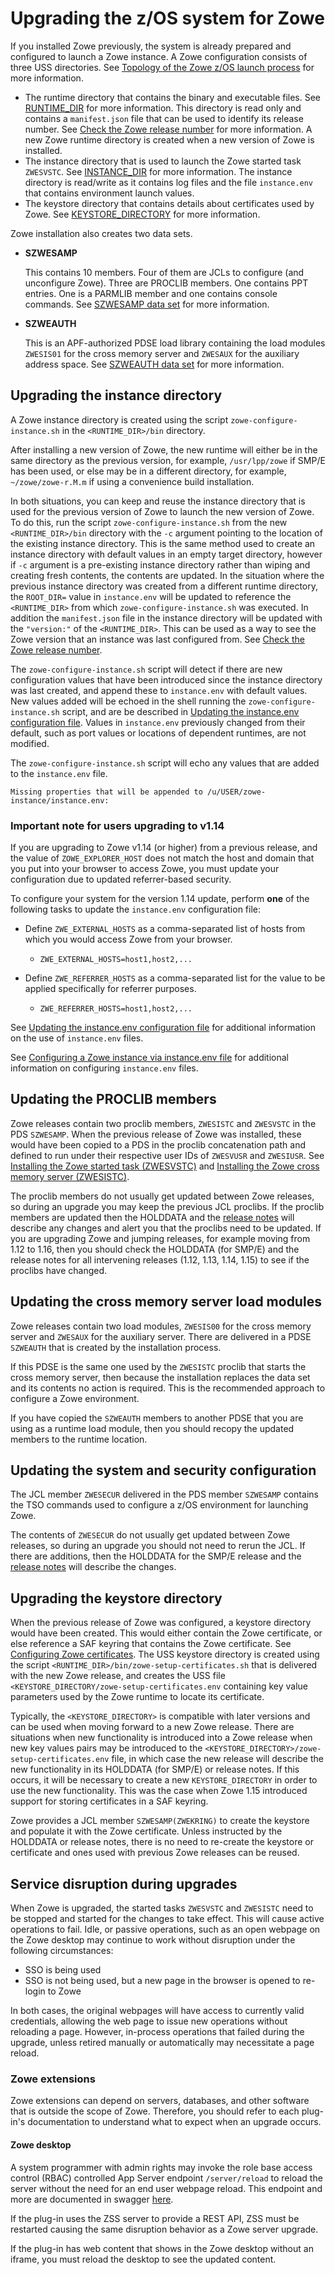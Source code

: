 # Upgrading the z/OS system for Zowe

If you installed Zowe previously, the system is already prepared and configured to launch a Zowe instance. A Zowe configuration consists of three USS directories. See [Topology of the Zowe z/OS launch process](./installandconfig.md#topology-of-the-zowe-z/OS-launch-process) for more information.  

- The runtime directory that contains the binary and executable files. See [RUNTIME_DIR](./installandconfig.md#runtime-dir) for more information.  This directory is read only and contains a `manifest.json` file that can be used to identify its release number. See [Check the Zowe release number](../troubleshoot/troubleshoot-zowe-release.md#check-the-zowe-release-number) for more information. A new Zowe runtime directory is created when a new version of Zowe is installed.
- The instance directory that is used to launch the Zowe started task `ZWESVSTC`. See [INSTANCE_DIR](./installandconfig.md#instance-dir) for more information.  The instance directory is read/write as it contains log files and the file `instance.env` that contains environment launch values.
- The keystore directory that contains details about certificates used by Zowe. See [KEYSTORE_DIRECTORY](./installandconfig.md#instance-dir) for more information.

Zowe installation also creates two data sets.

- **SZWESAMP**

   This contains 10 members. Four of them are JCLs to configure (and unconfigure Zowe). Three are PROCLIB members. One contains PPT entries. One is a PARMLIB member and one contains console commands. See [SZWESAMP data set](./install-zowe-zos-convenience-build.md#step-3-choose-a-dataset-hlq-for-the-samplib-and-loadlib) for more information.

- **SZWEAUTH**

   This is an APF-authorized PDSE load library containing the load modules `ZWESIS01` for the cross memory server and `ZWESAUX` for the auxiliary address space. See [SZWEAUTH data set](./install-zowe-zos-convenience-build.md#step-3-choose-a-dataset-hlq-for-the-samplib-and-loadlib) for more information.


## Upgrading the instance directory

A Zowe instance directory is created using the script `zowe-configure-instance.sh` in the `<RUNTIME_DIR>/bin` directory. 

After installing a new version of Zowe, the new runtime will either be in the same directory as the previous version, for example, `/usr/lpp/zowe` if SMP/E has been used, or else may be in a different directory, for example, `~/zowe/zowe-r.M.m` if using a convenience build installation.

In both situations, you can keep and reuse the instance directory that is used for the previous version of Zowe to launch the new version of Zowe. To do this, run the script `zowe-configure-instance.sh` from the new `<RUNTIME_DIR>/bin` directory with the `-c` argument pointing to the location of the existing instance directory. This is the same method used to create an instance directory with default values in an empty target directory, however if `-c` argument is a pre-existing instance directory rather than wiping and creating fresh contents, the contents are updated.  In the situation where the previous instance directory was created from a different runtime directory, the `ROOT_DIR=` value in `instance.env` will be updated to reference the `<RUNTIME_DIR>` from which `zowe-configure-instance.sh` was executed.  In addition the `manifest.json` file in the instance directory will be updated with the `"version:"` of the `<RUNTIME_DIR>`.  This can be used as a way to see the Zowe version that an instance was last configured from. See [Check the Zowe release number](../troubleshoot/troubleshoot-zowe-release.md#check-the-zowe-release-number).  

The `zowe-configure-instance.sh` script will detect if there are new configuration values that have been introduced since the instance directory was last created, and append these to `instance.env` with default values.  New values added will be echoed in the shell running the `zowe-configure-instance.sh` script, and are be described in [Updating the instance.env configuration file](./configure-instance-directory.md#updating-the-instance-env-configuration-file).  Values in `instance.env` previously changed from their default, such as port values or locations of dependent runtimes, are not modified.

The `zowe-configure-instance.sh` script will echo any values that are added to the `instance.env` file.

```
Missing properties that will be appended to /u/USER/zowe-instance/instance.env:
```

### Important note for users upgrading to v1.14

If you are upgrading to Zowe v1.14 (or higher) from a previous release, and the value of `ZOWE_EXPLORER_HOST` does not match the host and domain that you put into your browser to access Zowe, you must update your configuration due to updated referrer-based security.

To configure your system for the version 1.14 update, perform **one** of the following tasks to update the `instance.env` configuration file:
- Define `ZWE_EXTERNAL_HOSTS` as a comma-separated list of hosts from which you would access Zowe from your browser.
  - `ZWE_EXTERNAL_HOSTS=host1,host2,...`

- Define `ZWE_REFERRER_HOSTS` as a comma-separated list for the value to be applied specifically for referrer purposes.
  - `ZWE_REFERRER_HOSTS=host1,host2,...`

See [Updating the instance.env configuration file](../user-guide/configure-instance-directory.md#updating-the-instance-env-configuration-file) for additional information on the use of `instance.env` files.

See [Configuring a Zowe instance via instance.env file](../user-guide/configure-instance-directory.md#configuring-a-Zowe-instance-via-instanceenv-file) for additional information on configuring `instance.env` files.

## Updating the PROCLIB members

Zowe releases contain two proclib members, `ZWESISTC` and `ZWESVSTC` in the PDS `SZWESAMP`.  When the previous release of Zowe was installed, these would have been copied to a PDS in the proclib concatenation path and defined to run under their respective user IDs of `ZWESVUSR` and `ZWESIUSR`. See [Installing the Zowe started task (ZWESVSTC)](./configure-zowe-server.md) and [Installing the Zowe cross memory server (ZWESISTC)](./configure-xmem-server.md).

The proclib members do not usually get updated between Zowe releases, so during an upgrade you may keep the previous JCL proclibs.  If the proclib members are updated then the HOLDDATA and the [release notes](../getting-started/summaryofchanges.md) will describe any changes and alert you that the proclibs need to be updated.  If you are upgrading Zowe and jumping releases, for example moving from 1.12 to 1.16, then you should check the HOLDDATA (for SMP/E) and the release notes for all intervening releases (1.12, 1.13, 1.14, 1.15) to see if the proclibs have changed.  

## Updating the cross memory server load modules

Zowe releases contain two load modules, `ZWESIS00` for the cross memory server and `ZWESAUX` for the auxiliary server.  There are delivered in a PDSE `SZWEAUTH` that is created by the installation process.  

If this PDSE is the same one used by the `ZWESISTC` proclib that starts the cross memory server, then because the installation replaces the data set and its contents no action is required.  This is the recommended approach to configure a Zowe environment.

If you have copied the `SZWEAUTH` members to another PDSE that you are using as a runtime load module, then you should recopy the updated members to the runtime location.  

## Updating the system and security configuration

The JCL member `ZWESECUR` delivered in the PDS member `SZWESAMP` contains the TSO commands used to configure a z/OS environment for launching Zowe.  

The contents of `ZWESECUR` do not usually get updated between Zowe releases, so during an upgrade you should not need to rerun the JCL.  If there are additions, then the HOLDDATA for the SMP/E release and the [release notes](../getting-started/summaryofchanges.md) will describe the changes.  

## Upgrading the keystore directory

When the previous release of Zowe was configured, a keystore directory would have been created.  This would either contain the Zowe certificate, or else reference a SAF keyring that contains the Zowe certificate. See [Configuring Zowe certificates](./configure-certificates.md).  The USS keystore directory is created using the script `<RUNTIME_DIR>/bin/zowe-setup-certificates.sh` that is delivered with the new Zowe release, and creates the USS file `<KEYSTORE_DIRECTORY/zowe-setup-certificates.env` containing key value parameters used by the Zowe runtime to locate its certificate.  

Typically, the `<KEYSTORE_DIRECTORY>` is compatible with later versions and can be used when moving forward to a new Zowe release.  There are situations when new functionality is introduced into a Zowe release when new key values pairs may be introduced to the `<KEYSTORE_DIRECTORY>/zowe-setup-certificates.env` file, in which case the new release will describe the new functionality in its HOLDDATA (for SMP/E) or release notes.  If this occurs, it will be necessary to create a new `KEYSTORE_DIRECTORY` in order to use the new functionality.  This was the case when Zowe 1.15 introduced support for storing certificates in a SAF keyring.  

Zowe provides a JCL member `SZWESAMP(ZWEKRING)` to create the keystore and populate it with the Zowe certificate. Unless instructed by the HOLDDATA or release notes, there is no need to re-create the keystore or certificate and ones used with previous Zowe releases can be reused.  

## Service disruption during upgrades

When Zowe is upgraded, the started tasks `ZWESVSTC` and `ZWESISTC` need to be stopped and started for the changes to take effect.  This will cause active operations to fail.  Idle, or passive operations, such as an open webpage on the Zowe desktop may continue to work without disruption under the following circumstances:

- SSO is being used
- SSO is not being used, but a new page in the browser is opened to re-login to Zowe

In both cases, the original webpages will have access to currently valid credentials, allowing the web page to issue new operations without reloading a page.  However, in-process operations that failed during the upgrade, unless retired manually or automatically may necessitate a page reload.  

### Zowe extensions

Zowe extensions can depend on servers, databases, and other software that is outside the scope of Zowe. Therefore, you should refer to each plug-in's documentation to understand what to expect when an upgrade occurs. 

#### Zowe desktop 

A system programmer with admin rights may invoke the role base access control (RBAC) controlled App Server endpoint `/server/reload` to reload the server without the need for an end user webpage reload.  This endpoint and more are documented in swagger [here](https://github.com/zowe/zlux-app-server/blob/staging/doc/swagger/server-plugins-api.yaml). 

If the plug-in uses the ZSS server to provide a REST API, ZSS must be restarted causing the same disruption behavior as a Zowe server upgrade.

If the plug-in has web content that shows in the Zowe desktop without an iframe, you must reload the desktop to see the updated content.


